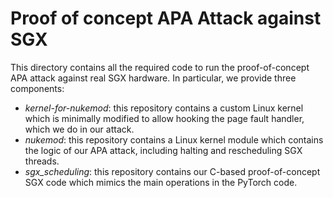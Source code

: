 # Proof of concept APA Attack against SGX

This directory contains all the required code to run the proof-of-concept APA attack against real SGX hardware.
In particular, we provide three components:

- *kernel-for-nukemod*: this repository contains a custom Linux kernel which is minimally modified to allow hooking the page fault handler, which we do in our attack.
- *nukemod*: this repository contains a Linux kernel module which contains the logic of our APA attack, including halting and rescheduling SGX threads.
- *sgx_scheduling*: this repository contains our C-based proof-of-concept SGX code which mimics the main operations in the PyTorch code.
